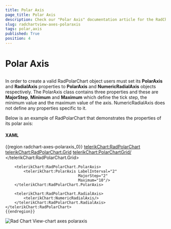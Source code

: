 ```yaml
---
title: Polar Axis
page_title: Polar Axis
description: Check our "Polar Axis" documentation article for the RadChartView WPF control.
slug: radchartview-axes-polaraxis
tags: polar,axis
published: True
position: 4
---
```


# Polar Axis



## 

In order to create a valid RadPolarChart object users must set its __PolarAxis__ and __RadialAxis__ properties to __PolarAxis__ and __NumericRadialAxis__ objects respectively.
The PolarAxis class contains three properties and these are __MajorStep__, __Minimum__ and __Maximum__ which define the tick step, the minimum value and the maximum value of the axis.
NumericRadialAxis does not define any properties specific to it.

Below is an example of RadPolarChart that demonstrates the properties of its polar axis:

#### __XAML__

{{region radchart-axes-polaraxis_0}}
	<telerikChart:RadPolarChart>
	    <telerikChart:RadPolarChart.Grid>
	        <telerikChart:PolarChartGrid/>
	    </telerikChart:RadPolarChart.Grid>
	
	    <telerikChart:RadPolarChart.PolarAxis>
	        <telerikChart:PolarAxis LabelInterval="2"
	                                MajorStep="2"
	                                Maximum="10"/>
	    </telerikChart:RadPolarChart.PolarAxis>
	
	    <telerikChart:RadPolarChart.RadialAxis>
	        <telerikChart:NumericRadialAxis/>
	    </telerikChart:RadPolarChart.RadialAxis>
	</telerikChart:RadPolarChart>
	{{endregion}}





![Rad Chart View-chart axes polaraxis](images/RadChartView-chart_axes_polaraxis.PNG)
